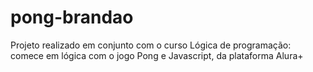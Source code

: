 # pong-brandao
Projeto realizado em conjunto com o curso Lógica de programação: comece em lógica com o jogo Pong e Javascript, da plataforma Alura+
